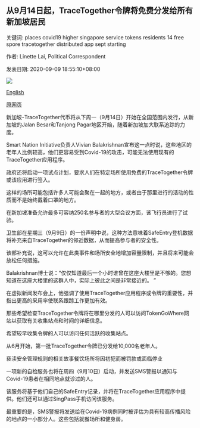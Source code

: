 ## 从9月14日起，TraceTogether令牌将免费分发给所有新加坡居民

关键词: places covid19 higher singapore service tokens residents 14 free spore tracetogether distributed app sept starting

作者: Linette Lai, Political Correspondent

发表日期: 2020-09-09 18:55:10+08:00

![](https://www.straitstimes.com/sites/default/files/styles/x_large/public/articles/2020/09/09/dw-tracetogether-tokens-200909.jpg?itok=JZ_BYwyD)

[English](TraceTogether%20tokens%20to%20be%20distributed%20free%20to%20all%20S%27pore%20residents%20from%20Sept%2014.md)

[原网页](https://www.straitstimes.com/singapore/tracetogether-tokens-to-be-distributed-free-to-all-spore-residents-from-sept-14)

新加坡-TraceTogether代币将从下周一（9月14日）开始在全国范围内发行，从新加坡的Jalan Besar和Tanjong Pagar地区开始，随着新加坡加大联系追踪的力度。

Smart Nation Initiative负责人Vivian Balakrishnan宣布这一点时说，这些地区的老年人比例较高，他们更容易受到Covid-19的攻击，可能无法使用现有的TraceTogether应用程序。

政府还将启动一项试点计划，要求人们在特定场所使用免费的TraceTogether令牌或该应用进行签入。

这样的场所可能包括许多人可能会聚在一起的地方，或者由于那里进行的活动的性质而不是始终戴着口罩的地方。

在新加坡准备允许最多可容纳250名参与者的大型会议方面，该飞行员进行了试验。

卫生部在星期三（9月9日）的一份声明中说，这种方法意味着SafeEntry登机数据将补充来自TraceTogether的邻近数据，从而提高参与者的安全性。

该部补充说，这可以允许在此类事件和场所安全地增加容量限制，并且将来可能会放松任何措施。

Balakrishnan博士说：“仅仅知道最后一个小时谁曾在这座大楼里是不够的。您想知道在这座大楼里的这群人中，实际上彼此之间是非常接近的。 ”

在虚拟新闻发布会上，他强调了使用TraceTogether应用程序或令牌的重要性，并指出更高的采用率使联系跟踪工作更加有效。

那些希望检查TraceTogether令牌将在哪里分发的人可以访问TokenGoWhere网站以获取有关收集站点和时间的详细信息。

希望较早收集令牌的人可以访问任何活跃的收集站点。

从6月开始，第一批TraceTogether令牌已分发给10,000名老年人。

亵渎安全管理规则的相关故事餐饮场所将因初犯而被罚款或面临停业

一项新的自检服务也将在周四（9月10日）启动，并发送SMS警报以通知与Covid-19患者在相同地点就诊过的人。

该服务将基于他们自己的SafeEntry记录，并将在TraceTogether应用程序中提供。他们还可以通过SingPass手机访问该服务。

最重要的是，SMS警报将发送给在Covid-19病例同时被评估为具有较高传播风险的地点的一小部分人。这些包括就餐场所和健身房。
